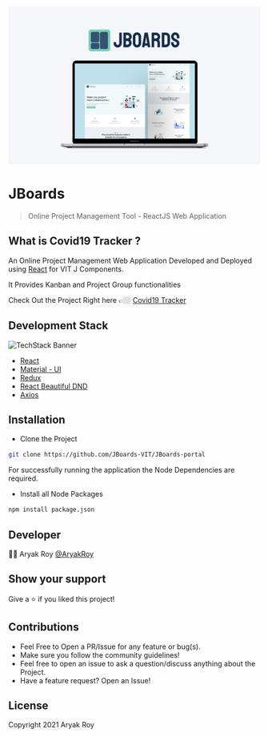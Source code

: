 ![JBoards Banner](/src/assets/images/banner.png)

# JBoards

> Online Project Management Tool - ReactJS Web Application

## What is Covid19 Tracker ?

An Online Project Management Web Application Developed and Deployed using [React](https://reactjs.org/) for VIT J Components.

It Provides Kanban and Project Group functionalities

Check Out the Project Right here 👉🏼
[Covid19 Tracker](https://jboards-cf509.web.app)

## Development Stack

![TechStack Banner](/src/assets/techstack.png)

- [React](https://reactjs.org/)
- [Material - UI](https://material-ui.com/)
- [Redux](https://redux.js.org/)
- [React Beautiful DND](https://github.com/atlassian/react-beautiful-dnd)
- [Axios](https://axios-http.com/)

## Installation

- Clone the Project

```bash
git clone https://github.com/JBoards-VIT/JBoards-portal
```

For successfully running the application the Node Dependencies are required.

- Install all Node Packages

```bash
npm install package.json
```

## Developer

👨‍💻 Aryak Roy [@AryakRoy](https://github.com/AryakRoy)

## Show your support

Give a ⭐ if you liked this project!

## Contributions

- Feel Free to Open a PR/Issue for any feature or bug(s).
- Make sure you follow the community guidelines!
- Feel free to open an issue to ask a question/discuss anything about the Project.
- Have a feature request? Open an Issue!

## License

Copyright 2021 Aryak Roy

